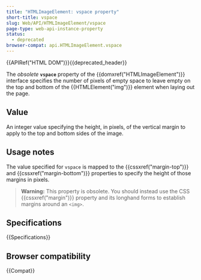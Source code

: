 ```yaml
---
title: "HTMLImageElement: vspace property"
short-title: vspace
slug: Web/API/HTMLImageElement/vspace
page-type: web-api-instance-property
status:
  - deprecated
browser-compat: api.HTMLImageElement.vspace
---
```


{{APIRef("HTML DOM")}}{{deprecated_header}}

The _obsolete_ **`vspace`** property of the
{{domxref("HTMLImageElement")}} interface specifies the number of pixels of empty space
to leave empty on the top and bottom of the {{HTMLElement("img")}} element when laying
out the page.

## Value

An integer value specifying the height, in pixels, of the vertical margin to apply to
the top and bottom sides of the image.

## Usage notes

The value specified for `vspace` is mapped to the {{cssxref("margin-top")}}
and {{cssxref("margin-bottom")}} properties to specify the height of those margins in
pixels.

> **Warning:** This property is obsolete. You should instead use the CSS
> {{cssxref("margin")}} property and its longhand forms to establish margins around
> an `<img>`.

## Specifications

{{Specifications}}

## Browser compatibility

{{Compat}}
